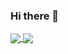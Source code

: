 ### Hi there 👋

<!--
**AndyTaylorTweet/AndyTaylorTweet** is a ✨ _special_ ✨ repository because its `README.md` (this file) appears on your GitHub profile.

Here are some ideas to get you started:

- 🔭 I’m currently working on ...
- 🌱 I’m currently learning ...
- 👯 I’m looking to collaborate on ...
- 🤔 I’m looking for help with ...
- 💬 Ask me about ...
- 📫 How to reach me: ...
- 😄 Pronouns: ...
- ⚡ Fun fact: ...
-->

<a href="https://github.com/AndyTaylorTweet">
  <img align="center" src="https://github-readme-stats.vercel.app/api?username=AndyTaylorTweet&show_icons=true&theme=blue-green" />
</a>
<a href="https://github.com/AndyTaylorTweet">
  <img align="center" src="https://github-readme-stats.vercel.app/api/top-langs/?username=AndyTaylorTweet&theme=blue-green&layout=compact" />
</a>
